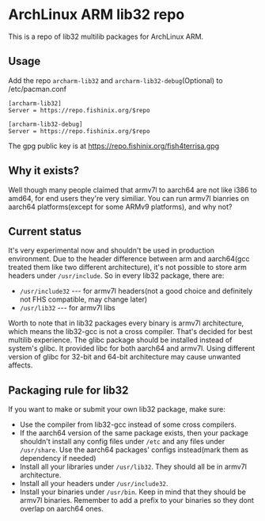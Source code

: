 # ArchLinux ARM lib32 repo
This is a repo of lib32 multilib packages for ArchLinux ARM.

## Usage
Add the repo `archarm-lib32` and `archarm-lib32-debug`(Optional) to /etc/pacman.conf
```
[archarm-lib32]
Server = https://repo.fishinix.org/$repo

[archarm-lib32-debug]
Server = https://repo.fishinix.org/$repo
```
The gpg public key is at https://repo.fishinix.org/fish4terrisa.gpg

## Why it exists?
Well though many people claimed that armv7l to aarch64 are not like i386 to amd64, for end users they're very similiar. You can run armv7l bianries on aarch64 platforms(except for some ARMv9 platforms), and why not?

## Current status
It's very experimental now and shouldn't be used in production environment.
Due to the header difference between arm and aarch64(gcc treated them like two different architecture), it's not possible to store arm headers under `/usr/include`.
So in every lib32 package, there are:

 - `/usr/include32` --- for armv7l headers(not a good choice and definitely not FHS compatible, may change later)
 - `/usr/lib32` --- for armv7l libs

Worth to note that in lib32 packages every binary is armv7l architecture, which means the lib32-gcc is not a cross compiler. That's decided for best multilib experience.
The glibc package should be installed instead of system's glibc. It provided libc for both aarch64 and armv7l. Using different version of glibc for 32-bit and 64-bit architecture may cause unwanted affects.

## Packaging rule for lib32
If you want to make or submit your own lib32 package, make sure:
 - Use the compiler from lib32-gcc instead of some cross compilers.
 - If the aarch64 version of the same package exists, then your package shouldn't install any config files under `/etc` and any files under `/usr/share`. Use the aarch64 packages' configs instead(mark them as dependency if needed)
 - Install all your libraries under `/usr/lib32`. They should all be in armv7l architecture.
 - Install all your headers under `/usr/include32`.
 - Install your binaries under `/usr/bin`. Keep in mind that they should be armv7l binaries. Remember to add a prefix to your binaries so they dont overlap on aarch64 ones.

